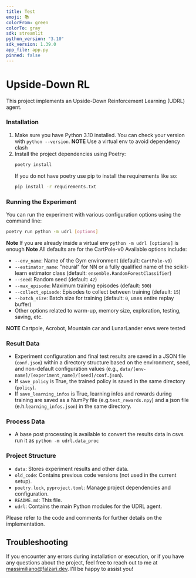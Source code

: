 ```yaml
---
title: Test
emoji: 📚
colorFrom: green
colorTo: gray
sdk: streamlit
python_version: "3.10"
sdk_version: 1.39.0
app_file: app.py
pinned: false
---
```


# Upside-Down RL

This project implements an Upside-Down Reinforcement Learning (UDRL) agent.

### Installation

1. Make sure you have Python 3.10 installed. You can check your version with `python --version`.
   **NOTE**  Use a virtual env to avoid dependency clash
2. Install the project dependencies using Poetry:
   ```bash
   poetry install
   ```
   If you do not have poetry use pip to install the requirements like so:
   ```bash
   pip install -r requirements.txt
   ```


### Running the Experiment

You can run the experiment with various configuration options using the command line:

```bash
poetry run python -m udrl [options]
```
**Note** If you are already inside a virtual env `python -m udrl [options]` is enough
**Note** All defaults are for the CartPole-v0
Available options include:

* `--env_name`: Name of the Gym environment (default: `CartPole-v0`)
* `--estimator_name`: "neural" for NN or a fully qualified name of the scikit-learn estimator class (default: `ensemble.RandomForestClassifier`)
* `--seed`: Random seed (default: `42`)
* `--max_episode`: Maximum training episodes (default: `500`)
* `--collect_episode`: Episodes to collect between training (default: `15`)
* `--batch_size`: Batch size for training (default: `0`, uses entire replay buffer)
* Other options related to warm-up, memory size, exploration, testing, saving, etc.

**NOTE** Cartpole, Acrobot, Mountain car and LunarLander envs were tested

### Result Data

* Experiment configuration and final test results are saved in a JSON file (`conf.json`) within a directory structure based on the environment, seed, and non-default configuration values (e.g., `data/[env-name]/[experiment_name]/[seed]/conf.json`).
* If `save_policy` is True, the trained policy is saved in the same directory (`policy`).
* If `save_learning_infos` is True, learning infos and rewards  during training are saved as a NumPy file (e.g.`test_rewards.npy`) and a json file (e.h.`learning_infos.json`) in the same directory.

### Process Data
* A base post processing is available to convert the results data in csvs run it as `python -m udrl.data_proc`

### Project Structure

* `data`: Stores experiment results and other data.
* `old_code`: Contains previous code versions (not used in the current setup).
* `poetry.lock`, `pyproject.toml`: Manage project dependencies and configuration.
* `README.md`: This file.
* `udrl`: Contains the main Python modules for the UDRL agent.

Please refer to the code and comments for further details on the implementation.



## Troubleshooting

If you encounter any errors during installation or execution, or if you have any questions about the project, feel free to reach out to me at [massimiliano@falzari.dev](mailto:massimiliano@falzari.dev). I'll be happy to assist you!
